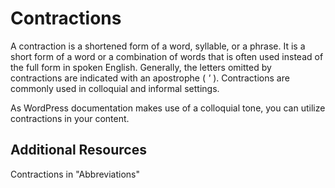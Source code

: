 # Contractions

A contraction is a shortened form of a word, syllable, or a phrase. It is a short form of a word or a combination of words that is often used instead of the full form in spoken English. Generally, the letters omitted by contractions are indicated with an apostrophe ( *'* ).  Contractions are commonly used in colloquial and informal settings.

As WordPress documentation makes use of a colloquial tone, you can utilize contractions in your content.

## Additional Resources

Contractions in "Abbreviations"
